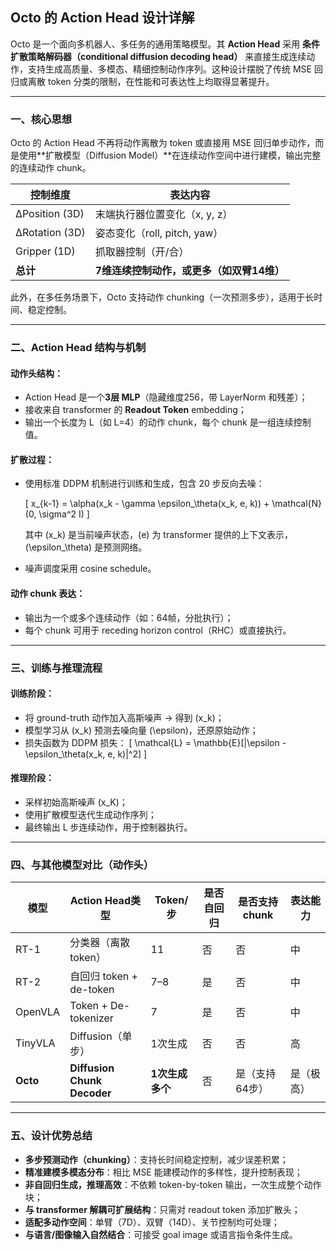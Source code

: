 

## Octo 的 Action Head 设计详解

Octo 是一个面向多机器人、多任务的通用策略模型。其 **Action Head** 采用 **条件扩散策略解码器（conditional diffusion decoding head）** 来直接生成连续动作，支持生成高质量、多模态、精细控制动作序列。这种设计摆脱了传统 MSE 回归或离散 token 分类的限制，在性能和可表达性上均取得显著提升。

---

### 一、核心思想

Octo 的 Action Head 不再将动作离散为 token 或直接用 MSE 回归单步动作，而是使用**扩散模型（Diffusion Model）**在连续动作空间中进行建模，输出完整的连续动作 chunk。

| 控制维度       | 表达内容                                    |
|----------------|---------------------------------------------|
| ΔPosition (3D) | 末端执行器位置变化（x, y, z）                |
| ΔRotation (3D) | 姿态变化（roll, pitch, yaw）                 |
| Gripper (1D)   | 抓取器控制（开/合）                          |
| **总计**        | **7维连续控制动作，或更多（如双臂14维）**     |

此外，在多任务场景下，Octo 支持动作 chunking（一次预测多步），适用于长时间、稳定控制。

---

### 二、Action Head 结构与机制

#### 动作头结构：

- Action Head 是一个**3层 MLP**（隐藏维度256，带 LayerNorm 和残差）；
- 接收来自 transformer 的 **Readout Token** embedding；
- 输出一个长度为 L（如 L=4）的动作 chunk，每个 chunk 是一组连续控制值。

#### 扩散过程：

- 使用标准 DDPM 机制进行训练和生成，包含 20 步反向去噪：

  \[
  x_{k-1} = \alpha(x_k - \gamma \epsilon_\theta(x_k, e, k)) + \mathcal{N}(0, \sigma^2 I)
  \]

  其中 \(x_k\) 是当前噪声状态，\(e\) 为 transformer 提供的上下文表示，\(\epsilon_\theta\) 是预测网络。

- 噪声调度采用 cosine schedule。


#### 动作 chunk 表达：

- 输出为一个或多个连续动作（如：64帧，分批执行）；
- 每个 chunk 可用于 receding horizon control（RHC）或直接执行。

---

### 三、训练与推理流程

#### 训练阶段：
- 将 ground-truth 动作加入高斯噪声 → 得到 \(x_k\)；
- 模型学习从 \(x_k\) 预测去噪向量 \(\epsilon\)，还原原始动作；
- 损失函数为 DDPM 损失：
  \[
  \mathcal{L} = \mathbb{E}[\|\epsilon - \epsilon_\theta(x_k, e, k)\|^2]
  \]

#### 推理阶段：
- 采样初始高斯噪声 \(x_K\)；
- 使用扩散模型迭代生成动作序列；
- 最终输出 L 步连续动作，用于控制器执行。

---

### 四、与其他模型对比（动作头）

| 模型         | Action Head类型         | Token/步 | 是否自回归 | 是否支持 chunk | 表达能力 |
|--------------|--------------------------|----------|--------------|------------------|-----------|
| RT-1         | 分类器（离散 token）      | 11       | 否           | 否               | 中         |
| RT-2         | 自回归 token + de-token  | 7–8      | 是           | 否               | 中         |
| OpenVLA      | Token + De-tokenizer     | 7        | 是           | 否               | 中         |
| TinyVLA      | Diffusion（单步）        | 1次生成  | 否           | 否               | 高         |
| **Octo**     | **Diffusion Chunk Decoder** | **1次生成多个** | 否        | 是（支持64步）     | 是（极高） |

---

### 五、设计优势总结

- **多步预测动作（chunking）**：支持长时间稳定控制，减少误差积累；
- **精准建模多模态分布**：相比 MSE 能建模动作的多样性，提升控制表现；
- **非自回归生成，推理高效**：不依赖 token-by-token 输出，一次生成整个动作块；
- **与 transformer 解耦可扩展结构**：只需对 readout token 添加扩散头；
- **适配多动作空间**：单臂（7D）、双臂（14D）、关节控制均可处理；
- **与语言/图像输入自然结合**：可接受 goal image 或语言指令条件生成。

